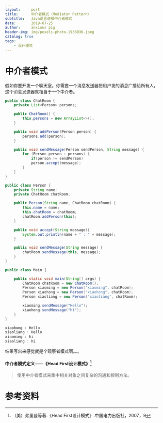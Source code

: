 ```yaml
---
layout:     post
title:      中介者模式（Mediator Pattern）
subtitle:   Java语言讲解中介者模式
date:       2019-07-25
author:     anxious pig
header-img: img/pexels-photo-1936936.jpeg
catalog: true
tags:
    - 设计模式
---
```


# 中介者模式

假如你要开发一个聊天室，你需要一个消息发送器把用户发的消息广播给所有人，这个消息发送器就相当于一个中介者。

```java
public class ChatRoom {
    private List<Person> persons;

    public ChatRoom() {
        this.persons = new ArrayList<>();
    }

    public void addPerson(Person person) {
        persons.add(person);
    }

    public void sendMessage(Person sendPerson, String message) {
        for (Person person : persons) {
            if(person != sendPerson)
            person.accept(message);
        }
    }
}
```



```java
public class Person {
    private String name;
    private ChatRoom chatRoom;

    public Person(String name, ChatRoom chatRoom) {
        this.name = name;
        this.chatRoom = chatRoom;
        chatRoom.addPerson(this);
    }

    public void accept(String message){
        System.out.println(name + " : " + message);
    }

    public void sendMessage(String message) {
        chatRoom.sendMessage(this, message);
    }
}
```



```java
public class Main {

    public static void main(String[] args) {
        ChatRoom chatRoom = new ChatRoom();
        Person xiaoming = new Person("xiaoming", chatRoom);
        Person xiaohong = new Person("xiaohong", chatRoom);
        Person xiaoliang = new Person("xiaoliang", chatRoom);

        xiaoming.sendMessage("Hello");
        xiaohong.sendMessage("hi");
    }
}
```



```html
xiaohong : Hello
xiaoliang : Hello
xiaoming : hi
xiaoliang : hi
```



结果写出来感觉就是个观察者模式啊。。。

#### 中介者模式定义——《Head First设计模式》[^1]

> 使用中介者模式来集中相关对象之间复杂的沟通和控制方法。



# 参考资料

[^1]: （美）弗里曼等著.《Head First设计模式》.中国电力出版社，2007，9

